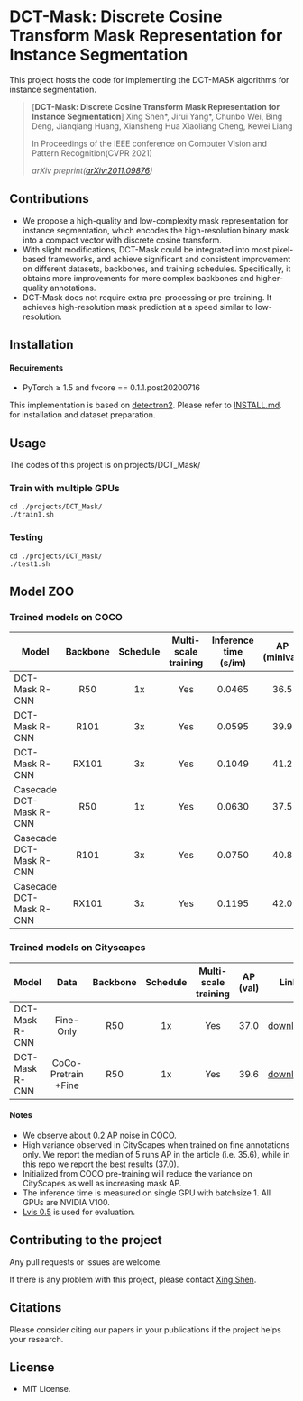 # DCT-Mask: Discrete Cosine Transform Mask Representation for Instance Segmentation

This project hosts the code for implementing the DCT-MASK algorithms for instance segmentation.

> [**DCT-Mask: Discrete Cosine Transform Mask Representation for Instance Segmentation**]
> Xing Shen*, Jirui Yang*, Chunbo Wei, Bing Deng, Jianqiang Huang, Xiansheng Hua
 Xiaoliang Cheng, Kewei Liang
>
> In Proceedings of the IEEE conference on Computer Vision and Pattern Recognition(CVPR 2021)
>
> *arXiv preprint([arXiv:2011.09876](https://arxiv.org/abs/2011.09876))*  

## Contributions
- We propose a high-quality and low-complexity mask representation for instance segmentation, which encodes the high-resolution binary mask into a compact vector with discrete cosine transform.
- With slight modifications, DCT-Mask could be integrated
  into most pixel-based frameworks, and achieve
  significant and consistent improvement on different
  datasets, backbones, and training schedules. Specifically,
  it obtains more improvements for more complex
  backbones and higher-quality annotations.
- DCT-Mask does not require extra pre-processing or
  pre-training. It achieves high-resolution mask prediction
  at a speed similar to low-resolution.

## Installation
#### Requirements
- PyTorch ≥ 1.5 and fvcore == 0.1.1.post20200716

This implementation is based on [detectron2](https://github.com/facebookresearch/detectron2). Please refer to [INSTALL.md](INSTALL.md). for installation and dataset preparation.

## Usage 
The codes of this project is on projects/DCT_Mask/ 
### Train with multiple GPUs
    cd ./projects/DCT_Mask/
    ./train1.sh

### Testing
    cd ./projects/DCT_Mask/
    ./test1.sh
## Model ZOO 
### Trained models on COCO
Model |  Backbone | Schedule | Multi-scale training | Inference time (s/im) | AP (minival) | Link
--- |:---:|:---:|:---:|:---:|:---:|:---:
DCT-Mask R-CNN | R50 | 1x | Yes |   0.0465 | 36.5  | [download](https://)
DCT-Mask R-CNN | R101 | 3x | Yes |   0.0595 | 39.9  | [download](https://)
DCT-Mask R-CNN | RX101 | 3x | Yes |   0.1049 | 41.2  | [download](https://)
Casecade DCT-Mask R-CNN | R50  | 1x | Yes |   0.0630 | 37.5  | [download](https://)
Casecade DCT-Mask R-CNN | R101  | 3x | Yes |   0.0750 | 40.8  | [download](https://)
Casecade DCT-Mask R-CNN | RX101  | 3x | Yes |   0.1195 | 42.0  | [download](https://)

### Trained models on Cityscapes
Model |Data|  Backbone | Schedule | Multi-scale training | AP (val) | Link
--- |:---:|:---:|:---:|:---:|:---:|:---:
DCT-Mask R-CNN | Fine-Only | R50 | 1x | Yes | 37.0  | [download](https://)
DCT-Mask R-CNN | CoCo-Pretrain +Fine | R50 | 1x | Yes | 39.6  | [download](https://)

#### Notes
- We observe about 0.2 AP noise in COCO.
- High variance observed in CityScapes when trained on fine annotations only. 
  We report the median of 5 runs AP in the article (i.e. 35.6), while in this repo we report the best results (37.0).
- Initialized from COCO pre-training will reduce the variance on CityScapes as well as increasing mask AP.
- The inference time is measured on single GPU with batchsize 1. All GPUs are NVIDIA V100.
- [Lvis 0.5](https://) is used for evaluation.

## Contributing to the project
Any pull requests or issues are welcome. 

If there is any problem with this project, please contact [Xing Shen](shenxingsx@zju.edu.cn).

## Citations
Please consider citing our papers in your publications if the project helps your research. 

## License
- MIT License.